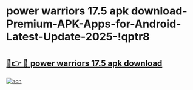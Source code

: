 # power warriors 17.5 apk download-Premium-APK-Apps-for-Android-Latest-Update-2025-!qptr8

# <h2><a href="https://googleone.com">🔗👉 🔴 power warriors 17.5 apk download</a></h2>

[![acn](https://github.com/user-attachments/assets/0f9c940e-d8b0-45ae-aac7-cd30a18b3e1c)](https://googleone.com)

